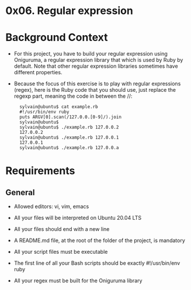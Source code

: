 # 0x06. Regular expression

# Background Context
* For this project, you have to build your regular expression using Oniguruma, a regular expression library that which is used by Ruby by default. Note that other regular expression libraries sometimes have different properties.

* Because the focus of this exercise is to play with regular expressions (regex), here is the Ruby code that you should use, just replace the regexp part, meaning the code in between the //:


        sylvain@ubuntu$ cat example.rb
        #!/usr/bin/env ruby
        puts ARGV[0].scan(/127.0.0.[0-9]/).join
        sylvain@ubuntu$
        sylvain@ubuntu$ ./example.rb 127.0.0.2
        127.0.0.2
        sylvain@ubuntu$ ./example.rb 127.0.0.1
        127.0.0.1
        sylvain@ubuntu$ ./example.rb 127.0.0.a

# Requirements
## General

* Allowed editors: vi, vim, emacs

* All your files will be interpreted on Ubuntu 20.04 LTS

* All your files should end with a new line

* A README.md file, at the root of the folder of the project, is mandatory

* All your script files must be executable

* The first line of all your Bash scripts should be exactly #!/usr/bin/env ruby

* All your regex must be built for the Oniguruma library